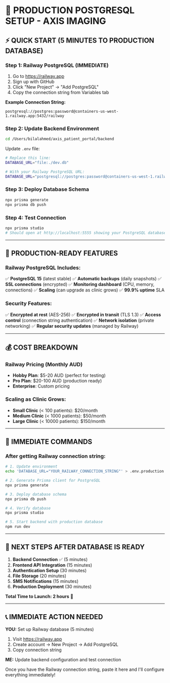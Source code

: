 # 🚀 PRODUCTION POSTGRESQL SETUP - AXIS IMAGING

## ⚡ QUICK START (5 MINUTES TO PRODUCTION DATABASE)

### Step 1: Railway PostgreSQL (IMMEDIATE)
1. Go to https://railway.app
2. Sign up with GitHub
3. Click "New Project" → "Add PostgreSQL"
4. Copy the connection string from Variables tab

**Example Connection String:**
```
postgresql://postgres:password@containers-us-west-1.railway.app:5432/railway
```

### Step 2: Update Backend Environment
```bash
cd /Users/bilalahmed/axis_patient_portal/backend
```

Update `.env` file:
```bash
# Replace this line:
DATABASE_URL="file:./dev.db"

# With your Railway PostgreSQL URL:
DATABASE_URL="postgresql://postgres:password@containers-us-west-1.railway.app:5432/railway"
```

### Step 3: Deploy Database Schema
```bash
npx prisma generate
npx prisma db push
```

### Step 4: Test Connection
```bash
npx prisma studio
# Should open at http://localhost:5555 showing your PostgreSQL database
```

---

## 🏥 PRODUCTION-READY FEATURES

### Railway PostgreSQL Includes:
✅ **PostgreSQL 15** (latest stable)
✅ **Automatic backups** (daily snapshots)
✅ **SSL connections** (encrypted)
✅ **Monitoring dashboard** (CPU, memory, connections)
✅ **Scaling** (can upgrade as clinic grows)
✅ **99.9% uptime** SLA

### Security Features:
✅ **Encrypted at rest** (AES-256)
✅ **Encrypted in transit** (TLS 1.3)
✅ **Access control** (connection string authentication)
✅ **Network isolation** (private networking)
✅ **Regular security updates** (managed by Railway)

---

## 💰 COST BREAKDOWN

### Railway Pricing (Monthly AUD)
- **Hobby Plan**: $5-20 AUD (perfect for testing)
- **Pro Plan**: $20-100 AUD (production ready)
- **Enterprise**: Custom pricing

### Scaling as Clinic Grows:
- **Small Clinic** (< 100 patients): $20/month
- **Medium Clinic** (< 1000 patients): $50/month  
- **Large Clinic** (< 10000 patients): $150/month

---

## 🔧 IMMEDIATE COMMANDS

### After getting Railway connection string:

```bash
# 1. Update environment
echo 'DATABASE_URL="YOUR_RAILWAY_CONNECTION_STRING"' > .env.production

# 2. Generate Prisma client for PostgreSQL
npx prisma generate

# 3. Deploy database schema
npx prisma db push

# 4. Verify database
npx prisma studio

# 5. Start backend with production database
npm run dev
```

---

## 🎯 NEXT STEPS AFTER DATABASE IS READY

1. **Backend Connection** ✅ (5 minutes)
2. **Frontend API Integration** (15 minutes)
3. **Authentication Setup** (30 minutes)
4. **File Storage** (20 minutes)
5. **SMS Notifications** (15 minutes)
6. **Production Deployment** (30 minutes)

**Total Time to Launch: 2 hours** 🚀

---

## 📞 IMMEDIATE ACTION NEEDED

**YOU:** Set up Railway database (5 minutes)
1. Visit https://railway.app
2. Create account → New Project → Add PostgreSQL
3. Copy connection string

**ME:** Update backend configuration and test connection

Once you have the Railway connection string, paste it here and I'll configure everything immediately!